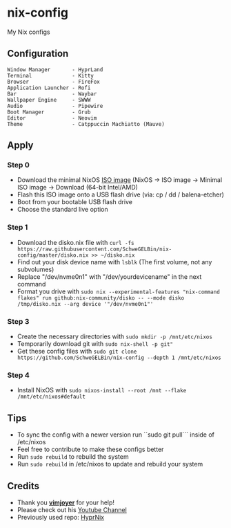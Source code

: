 # nix-config
My Nix configs

## Configuration
```
Window Manager       - HyprLand
Terminal             - Kitty
Browser              - FireFox
Application Launcher - Rofi
Bar                  - Waybar
Wallpaper Engine     - SWWW
Audio                - Pipewire
Boot Manager         - Grub
Editor               - Neovim
Theme                - Catppuccin Machiatto (Mauve)
```

## Apply
### Step 0
- Download the minimal NixOS [ISO image](https://nixos.org/download) (NixOS -> ISO image -> Minimal ISO image -> Download (64-bit Intel/AMD)
- Flash this ISO image onto a USB flash drive (via: cp / dd / balena-etcher)
- Boot from your bootable USB flash drive
- Choose the standard live option
### Step 1
- Download the disko.nix file with ```curl -fs https://raw.githubusercontent.com/SchweGELBin/nix-config/master/disko.nix >> ~/disko.nix```
- Find out your disk device name with ```lsblk``` (The first volume, not any subvolumes)
- Replace "/dev/nvme0n1" with "/dev/yourdevicename" in the next command
- Format you drive with ```sudo nix --experimental-features "nix-command flakes" run github:nix-community/disko -- --mode disko /tmp/disko.nix --arg device '"/dev/nvme0n1"'```
### Step 3
- Create the necessary directories with ```sudo mkdir -p /mnt/etc/nixos```
- Temporarily download git with ```sudo nix-shell -p git"```
- Get these config files with ```sudo git clone https://github.com/SchweGELBin/nix-config --depth 1 /mnt/etc/nixos```
### Step 4
- Install NixOS with ```sudo nixos-install --root /mnt --flake /mnt/etc/nixos#default```

## Tips
- To sync the config with a newer version run ``sudo git pull``` inside of /etc/nixos
- Feel free to contribute to make these configs better
- Run ```sudo rebuild``` to rebuild the system
- Run ```sudo rebuild``` in /etc/nixos to update and rebuild your system

## Credits
- Thank you **[vimjoyer](https://github.com/vimjoyer)** for your help!
- Please check out his [Youtube Channel](https://youtube.com/@vimjoyer)
- Previously used repo: [HyprNix](https://github.com/SchweGELBin/HyprNix)
